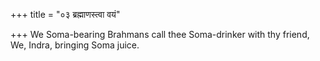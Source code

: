 +++
title = "०३ ब्रह्माणस्त्वा वयं"

+++
We Soma-bearing Brahmans call thee Soma-drinker with thy friend,  
     We, Indra, bringing Soma juice.